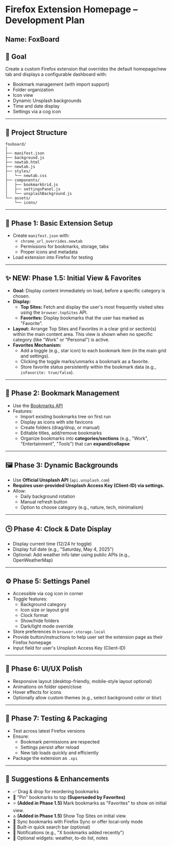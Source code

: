 # Firefox Extension Homepage – Development Plan

## Name: FoxBoard

## 🎯 Goal
Create a custom Firefox extension that overrides the default homepage/new tab and displays a configurable dashboard with:
- Bookmark management (with import support)
- Folder organization
- Icon view
- Dynamic Unsplash backgrounds
- Time and date display
- Settings via a cog icon

---

## 📁 Project Structure

```
foxboard/
│
├── manifest.json
├── background.js
├── newtab.html
├── newtab.js
├── styles/
│   └── newtab.css
├── components/
│   ├── bookmarkGrid.js
│   ├── settingsPanel.js
│   └── unsplashBackground.js
└── assets/
    └── icons/
```

---

## 🚦 Phase 1: Basic Extension Setup

- Create `manifest.json` with:
  - `chrome_url_overrides.newtab`
  - Permissions for bookmarks, storage, tabs
  - Proper icons and metadata
- Load extension into Firefox for testing

---

## ✨ NEW: Phase 1.5: Initial View & Favorites

- **Goal:** Display content immediately on load, before a specific category is chosen.
- **Display:**
  - **Top Sites:** Fetch and display the user's most frequently visited sites using the `browser.topSites` API.
  - **Favorites:** Display bookmarks that the user has marked as "Favorite".
- **Layout:** Arrange Top Sites and Favorites in a clear grid or section(s) within the main content area. This view is shown when no specific category (like "Work" or "Personal") is active.
- **Favorites Mechanism:**
  - Add a toggle (e.g., star icon) to each bookmark item (in the main grid and settings).
  - Clicking the toggle marks/unmarks a bookmark as a favorite.
  - Store favorite status persistently within the bookmark data (e.g., `isFavorite: true/false`).

---

## 🧩 Phase 2: Bookmark Management

- Use the [Bookmarks API](https://developer.mozilla.org/en-US/docs/Mozilla/Add-ons/WebExtensions/API/bookmarks)
- Features:
  - Import existing bookmarks tree on first run
  - Display as icons with site favicons
  - Create folders (drag/drop, or manual)
  - Editable titles, add/remove bookmarks
  - Organize bookmarks into **categories/sections** (e.g., "Work", "Entertainment", "Tools") that can **expand/collapse**

---

## 🖼️ Phase 3: Dynamic Backgrounds

- Use **Official Unsplash API** (`api.unsplash.com`)
- **Requires user-provided Unsplash Access Key (Client-ID) via settings.**
- Allow:
  - Daily background rotation
  - Manual refresh button
  - Option to choose category (e.g., nature, tech, minimalism)

---

## 🕒 Phase 4: Clock & Date Display

- Display current time (12/24 hr toggle)
- Display full date (e.g., "Saturday, May 4, 2025")
- Optional: Add weather info later using public APIs (e.g., OpenWeatherMap)

---

## ⚙️ Phase 5: Settings Panel

- Accessible via cog icon in corner
- Toggle features:
  - Background category
  - Icon size or layout grid
  - Clock format
  - Show/hide folders
  - Dark/light mode override
- Store preferences in `browser.storage.local`
- Provide button/instructions to help user set the extension page as their Firefox homepage
- Input field for user's Unsplash Access Key (Client-ID)

---

## 🎨 Phase 6: UI/UX Polish

- Responsive layout (desktop-friendly, mobile-style layout optional)
- Animations on folder open/close
- Hover effects for icons
- Optionally allow custom themes (e.g., select background color or blur)

---

## 🧪 Phase 7: Testing & Packaging

- Test across latest Firefox versions
- Ensure:
  - Bookmark permissions are respected
  - Settings persist after reload
  - New tab loads quickly and efficiently
- Package the extension as `.xpi`

---

## 🧠 Suggestions & Enhancements

- ✅ Drag & drop for reordering bookmarks
- 📌 "Pin" bookmarks to top **(Superseded by Favorites)**
- ⭐ **(Added in Phase 1.5)** Mark bookmarks as "Favorites" to show on initial view.
- 🔝 **(Added in Phase 1.5)** Show Top Sites on initial view.
- 📂 Sync bookmarks with Firefox Sync or offer local-only mode
- 🧭 Built-in quick search bar (optional)
- 🔔 Notifications (e.g., "X bookmarks added recently")
- 🧱 Optional widgets: weather, to-do list, notes
